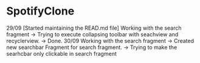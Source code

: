 # SpotifyClone

29/09 [Started maintaining the READ.md file]
  Working with the search fragment
  -> Trying to execute collapsing toolbar with seachview and recyclerview.
  -> Done.
30/09
  Working with the search fragment
  -> Created new searchbar Fragment for search fragment.
  -> Trying to make the searhcbar only clickable in search fragment
